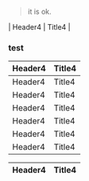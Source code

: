 > it is ok.

| Header4 | Title4 |

###  __test__ 
| Header4 | Title4 |
| --- | --- |
| Header4 | Title4 |
| Header4 | Title4 |
| Header4 | Title4 |
| Header4 | Title4 |
| Header4 | Title4 |
| Header4 | Title4 |


| Header4 | Title4 |
| --- | --- |

